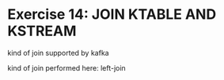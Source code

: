 # Exercise 14: JOIN KTABLE AND KSTREAM

kind of join supported by kafka

kind of join performed here: left-join